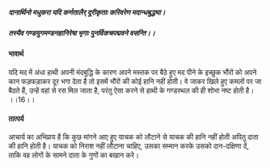 ##### दानार्थिनो मधुकरा यदि कर्णतालैर् दूरीकृताः करिवरेण मदान्धबुद्ध्या। 
##### तस्यैव गण्डयुगमण्डनहानिरेषा भृगाः पुनर्विकचपद्मवने वसन्ति।।

#### भावार्थ

यदि मद में अंधा हाथी अपनी मंदबुद्धि के कारण अपने मस्तक पर बैठे हुए मद पीने के इच्छुक भौंरों को अपने कान फड़फड़ाकर दूर भगा देता है तो इसमें भौंरों की कोई हानि नहीं होती। वे जाकर खिले हुए कमलों पर जा बैठते हैं, उन्हें वहां से रस मिल जाता है, परंतु ऐसा करने से हाथी के गण्डस्थल की ही शोभा नष्ट होती है। ।।16।।

#### तात्पर्य

आचार्य का अभिप्राय है कि कुछ मांगने आए हुए याचक को लौटाने से याचक की हानि नहीं होती अपितु दाता की हानि होती है। याचक को निराश नहीं लौटाना चाहिए, उसका सम्मान करके उसको दान-दक्षिणा दें, ताकि वह लोगों के सामने दाता के गुणों का बखान करे।